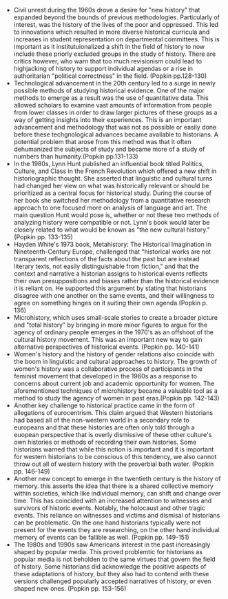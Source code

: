 - Civil unrest during the 1960s drove a desire for "new history" that expanded beyond the bounds of previous methodologies. Particularly of interest, was the history of the lives of the poor and oppressed. This led to innovations which resulted in more diverse historical curricula and increases in student representation on departmental committees. This is important as it institutuionalized a shift in the field of history to now include these priorly excluded groups in the study of history. There are critics however, who warn that too much revisionism could lead to highjacking of history to support individual agendas or a rise in authoritarian "political correctness" in the field. (Popkin pp.128-130)
- Technological advancement in the 20th century led to a surge in newly possible methods of studying historical evidence. One of the major methods to emerge as a result was the use of quantitative data. This allowed scholars to examine vast amounts of information from people from lower classes in order to draw larger pictures of these groups as a way of getting insights into their experiences. This is an important advancement and methodology that was not as possible or easily done before these techgnological advances became available to historians. A potential problem that arose from this method was that it often dehumanized the subjects of study and became more of a study of numbers than humanity.(Popkin pp.131-133)
- In the 1980s, Lynn Hunt published an influential book titled Politics, Culture, and Class in the French Revolution which offered a new shift in historiographic thought. She asserted that linguistic and cultural turns had changed her view on what was historically relevant or should be prioritized as a central focus for historical study. During the course of her book she switched her methodology from a quantitative research approach to one focused more on analysis of language and art. The main question Hunt would pose is, whether or not these two methods of analyzing history were compatible or not. Lynn's book would later be closely related to what would be known as "the new cultural history."(Popkin pp. 133-135)
- Hayden White's 1973 book, Metahistory: The Historical Imagination in Nineteenth-Century Europe, challenged that "historical works are not transparent reflections of the facts about the past but are instead literary texts, not easily distinguishable from fiction," and that the context and narrative a historian assigns to historical events reflects their own presuppositions and biases rather than the historical evidence it is reliant on. He supported this argument by stating that historians disagree with one another on the same events, and their willingness to agree on something hinges on it suiting their own agenda.(Popkin p. 136)
- Microhistory, which uses small-scale stories to create a broader picture and "total history" by bringing in more minor figures to argue for the agency of ordinary people emerges in the 1970's as an offshoot of the cultural history movement. This was an important new way to gain alternative perspectives of historical events. (Popkin pp. 140-141)
- Women's history and the history of gender relations also coincide with the boom in linguistic and cultural approaches to history. The growth of women's history was a collaborative process of participants in the feminist movement that developed in the 1960s as a response to concerns about current job and academic opportunity for women. The aforementioned techniques of microhistory became a valuable tool as a method to study the agency of women in past eras.(Popkin pp. 142-143)
- Another key challenge to historical practice came in the form of allegations of eurocentrism. This claim argued that Western historians had based all of the non-western world in a secondary role to europeans and that these histories are often only told through a euopean perspective that is overly dismissive of these other culture's own histories or methods of recording their own histories. Some historians warned that while this notion is important and it is important for western historians to be conscious of this tendency, we also cannot throw out all of western history with the proverbial bath water. (Popkin pp. 146-149)
- Another new concept to emerge in the twentieth century is the history of memory. this asserts the idea that there is a shared collective memory within societies, which like individual memory, can shift and change over time. This has coincided with an increased attention to witnesses and survivors of historic events. Notably, the holocaust and other tragic events. This reliance on witnesses and victims and dismisal of historians can be problematic. On the one hand historians typically were not present for the events they are researching, on the other hand individual memory of events can be fallible as well. (Popkin pp. 149-151)
- The 1980s and 1990s saw Americans interest in the past increasingly shaped by popular media. This proved problemtic for historians as popular media is not beholden to the same virtues that govern the field of history. Some historians did acknowledge the positive aspects of these adaptations of history, but they also had to contend with these versions challenged popularly accepted narratives of history, or even shaped new ones. (Popkin pp. 153-156)
